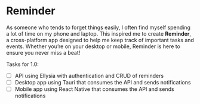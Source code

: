 # Reminder

As someone who tends to forget things easily, I often find myself spending a lot of time on my phone and laptop. This inspired me to create **Reminder**, a cross-platform app designed to help me keep track of important tasks and events. Whether you’re on your desktop or mobile, Reminder is here to ensure you never miss a beat!

Tasks for 1.0:

- [ ] API using Ellysia with authentication and CRUD of reminders
- [ ] Desktop app using Tauri that consumes the API and sends notifications
- [ ] Mobile app using React Native that consumes the API and sends notifications